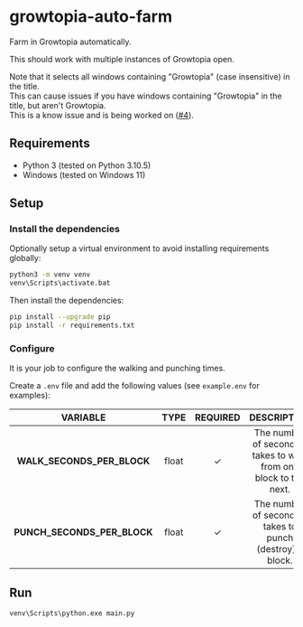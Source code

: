 # growtopia-auto-farm

Farm in Growtopia automatically.

This should work with multiple instances of Growtopia open.

Note that it selects all windows containing "Growtopia" (case insensitive) in the title.\
This can cause issues if you have windows containing "Growtopia" in the title, but aren't Growtopia.\
This is a know issue and is being worked on ([#4](/../../issues/4)).

## Requirements

- Python 3 (tested on Python 3.10.5)
- Windows (tested on Windows 11)

## Setup

### Install the dependencies

Optionally setup a virtual environment to avoid installing requirements globally:

```sh
python3 -m venv venv
venv\Scripts\activate.bat
```

Then install the dependencies:

```sh
pip install --upgrade pip
pip install -r requirements.txt
```

### Configure

It is your job to configure the walking and punching times.

Create a `.env` file and add the following values (see `example.env` for examples):

| VARIABLE | TYPE | REQUIRED | DESCRIPTION |
| :-: | :-: | :-: | :-: |
| **WALK\_SECONDS\_PER\_BLOCK** | float | ✓ | The number of seconds it takes to walk from one block to the next. |
| **PUNCH\_SECONDS\_PER\_BLOCK** | float | ✓ | The number of seconds it takes to punch (destroy) a block. |

## Run

```
venv\Scripts\python.exe main.py 
```
